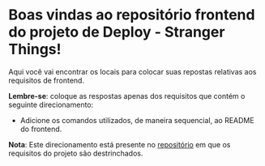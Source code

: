 # Boas vindas ao repositório frontend do projeto de Deploy - Stranger Things!

Aqui você vai encontrar os locais para colocar suas repostas relativas aos requisitos de frontend.

**Lembre-se**: coloque as respostas apenas dos requisitos que contém o seguinte direcionamento:

  - Adicione os comandos utilizados, de maneira sequencial, ao README do frontend.  

**Nota**: Este direcionamento está presente no [repositório](https://github.com/betrybe/sd-0x-stranger-things) em que os requisitos do projeto são destrinchados.
